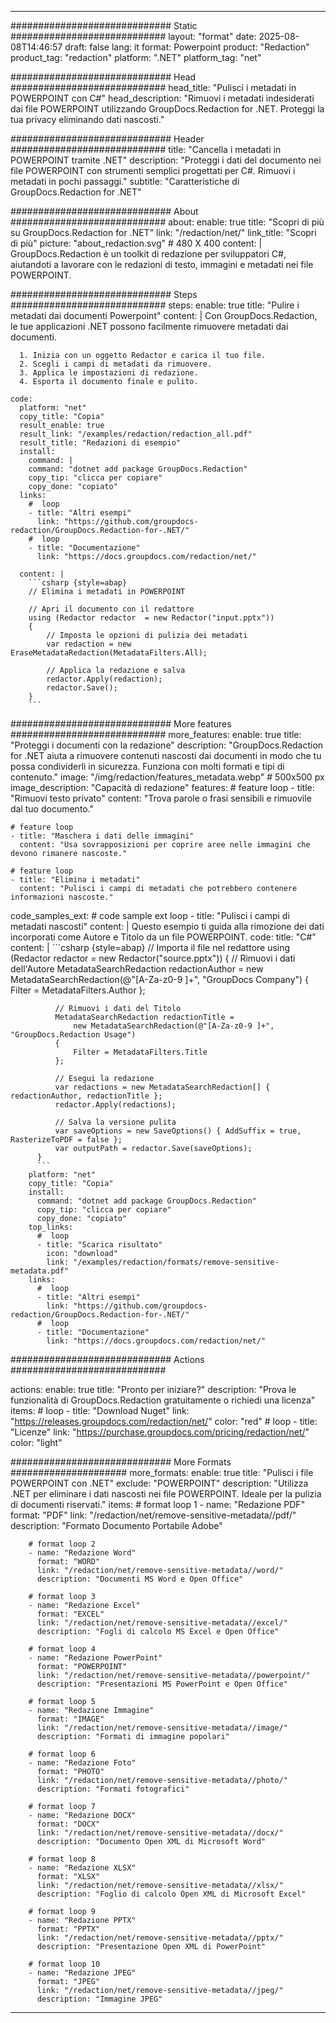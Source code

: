 
---
############################# Static ############################
layout: "format"
date:  2025-08-08T14:46:57
draft: false
lang: it
format: Powerpoint
product: "Redaction"
product_tag: "redaction"
platform: ".NET"
platform_tag: "net"

############################# Head ############################
head_title: "Pulisci i metadati in POWERPOINT con C#"
head_description: "Rimuovi i metadati indesiderati dai file POWERPOINT utilizzando GroupDocs.Redaction for .NET. Proteggi la tua privacy eliminando dati nascosti."

############################# Header ############################
title: "Cancella i metadati in POWERPOINT tramite .NET" 
description: "Proteggi i dati del documento nei file POWERPOINT con strumenti semplici progettati per C#. Rimuovi i metadati in pochi passaggi."
subtitle: "Caratteristiche di GroupDocs.Redaction for .NET" 

############################# About ############################
about:
    enable: true
    title: "Scopri di più su GroupDocs.Redaction for .NET"
    link: "/redaction/net/"
    link_title: "Scopri di più"
    picture: "about_redaction.svg" # 480 X 400
    content: |
       GroupDocs.Redaction è un toolkit di redazione per sviluppatori C#, aiutandoti a lavorare con le redazioni di testo, immagini e metadati nei file POWERPOINT.

############################# Steps ############################
steps:
    enable: true
    title: "Pulire i metadati dai documenti Powerpoint"
    content: |
      Con GroupDocs.Redaction, le tue applicazioni .NET possono facilmente rimuovere metadati dai documenti.
      
      1. Inizia con un oggetto Redactor e carica il tuo file.
      2. Scegli i campi di metadati da rimuovere.
      3. Applica le impostazioni di redazione.
      4. Esporta il documento finale e pulito.
   
    code:
      platform: "net"
      copy_title: "Copia"
      result_enable: true
      result_link: "/examples/redaction/redaction_all.pdf"
      result_title: "Redazioni di esempio"
      install:
        command: |
        command: "dotnet add package GroupDocs.Redaction"
        copy_tip: "clicca per copiare"
        copy_done: "copiato"
      links:
        #  loop
        - title: "Altri esempi"
          link: "https://github.com/groupdocs-redaction/GroupDocs.Redaction-for-.NET/"
        #  loop
        - title: "Documentazione"
          link: "https://docs.groupdocs.com/redaction/net/"
          
      content: |
        ```csharp {style=abap}
        // Elimina i metadati in POWERPOINT

        // Apri il documento con il redattore
        using (Redactor redactor  = new Redactor("input.pptx"))
        {
            // Imposta le opzioni di pulizia dei metadati
            var redaction = new EraseMetadataRedaction(MetadataFilters.All);
            
            // Applica la redazione e salva
            redactor.Apply(redaction);
            redactor.Save();
        }
        ```            


############################# More features ############################
more_features:
  enable: true
  title: "Proteggi i documenti con la redazione"
  description: "GroupDocs.Redaction for .NET aiuta a rimuovere contenuti nascosti dai documenti in modo che tu possa condividerli in sicurezza. Funziona con molti formati e tipi di contenuto."
  image: "/img/redaction/features_metadata.webp" # 500x500 px
  image_description: "Capacità di redazione"
  features:
    # feature loop
    - title: "Rimuovi testo privato"
      content: "Trova parole o frasi sensibili e rimuovile dal tuo documento."

    # feature loop
    - title: "Maschera i dati delle immagini"
      content: "Usa sovrapposizioni per coprire aree nelle immagini che devono rimanere nascoste."

    # feature loop
    - title: "Elimina i metadati"
      content: "Pulisci i campi di metadati che potrebbero contenere informazioni nascoste."
      
  code_samples_ext:
    # code sample ext loop
    - title: "Pulisci i campi di metadati nascosti"
      content: |
        Questo esempio ti guida alla rimozione dei dati incorporati come Autore e Titolo da un file POWERPOINT.
      code:
        title: "C#"
        content: |
          ```csharp {style=abap}
          //  Importa il file nel redattore
          using (Redactor redactor  = new Redactor("source.pptx"))
          {
              // Rimuovi i dati dell'Autore
              MetadataSearchRedaction redactionAuthor = 
                  new MetadataSearchRedaction(@"[A-Za-z0-9 ]+", "GroupDocs Company")
              {
                  Filter = MetadataFilters.Author
              };

              // Rimuovi i dati del Titolo
              MetadataSearchRedaction redactionTitle = 
                  new MetadataSearchRedaction(@"[A-Za-z0-9 ]+", "GroupDocs.Redaction Usage")
              {
                  Filter = MetadataFilters.Title
              };

              // Esegui la redazione
              var redactions = new MetadataSearchRedaction[] { redactionAuthor, redactionTitle };
              redactor.Apply(redactions);

              // Salva la versione pulita
              var saveOptions = new SaveOptions() { AddSuffix = true, RasterizeToPDF = false };
              var outputPath = redactor.Save(saveOptions);
          }
          ```
        platform: "net"
        copy_title: "Copia"
        install:
          command: "dotnet add package GroupDocs.Redaction"
          copy_tip: "clicca per copiare"
          copy_done: "copiato"
        top_links:
          #  loop
          - title: "Scarica risultato"
            icon: "download"
            link: "/examples/redaction/formats/remove-sensitive-metadata.pdf"
        links:
          #  loop
          - title: "Altri esempi"
            link: "https://github.com/groupdocs-redaction/GroupDocs.Redaction-for-.NET/"
          #  loop
          - title: "Documentazione"
            link: "https://docs.groupdocs.com/redaction/net/"


############################# Actions ############################

actions:
  enable: true
  title: "Pronto per iniziare?"
  description: "Prova le funzionalità di GroupDocs.Redaction gratuitamente o richiedi una licenza"
  items:
    #  loop
    - title: "Download Nuget"
      link: "https://releases.groupdocs.com/redaction/net/"
      color: "red"
        #  loop
    - title: "Licenze"
      link: "https://purchase.groupdocs.com/pricing/redaction/net/"
      color: "light"


############################# More Formats #####################
more_formats:
    enable: true
    title: "Pulisci i file POWERPOINT con .NET"
    exclude: "POWERPOINT"
    description: "Utilizza .NET per eliminare i dati nascosti nei file POWERPOINT. Ideale per la pulizia di documenti riservati."
    items: 
        # format loop 1
        - name: "Redazione PDF"
          format: "PDF"
          link: "/redaction/net/remove-sensitive-metadata//pdf/"
          description: "Formato Documento Portabile Adobe"

        # format loop 2
        - name: "Redazione Word"
          format: "WORD"
          link: "/redaction/net/remove-sensitive-metadata//word/"
          description: "Documenti MS Word e Open Office"
          
        # format loop 3
        - name: "Redazione Excel"
          format: "EXCEL"
          link: "/redaction/net/remove-sensitive-metadata//excel/"
          description: "Fogli di calcolo MS Excel e Open Office"

        # format loop 4
        - name: "Redazione PowerPoint"
          format: "POWERPOINT"
          link: "/redaction/net/remove-sensitive-metadata//powerpoint/"
          description: "Presentazioni MS PowerPoint e Open Office"

        # format loop 5
        - name: "Redazione Immagine"
          format: "IMAGE"
          link: "/redaction/net/remove-sensitive-metadata//image/"
          description: "Formati di immagine popolari"

        # format loop 6
        - name: "Redazione Foto"
          format: "PHOTO"
          link: "/redaction/net/remove-sensitive-metadata//photo/"
          description: "Formati fotografici"

        # format loop 7
        - name: "Redazione DOCX"
          format: "DOCX"
          link: "/redaction/net/remove-sensitive-metadata//docx/"
          description: "Documento Open XML di Microsoft Word"
          
        # format loop 8
        - name: "Redazione XLSX"
          format: "XLSX"
          link: "/redaction/net/remove-sensitive-metadata//xlsx/"
          description: "Foglio di calcolo Open XML di Microsoft Excel"
          
        # format loop 9
        - name: "Redazione PPTX"
          format: "PPTX"
          link: "/redaction/net/remove-sensitive-metadata//pptx/"
          description: "Presentazione Open XML di PowerPoint"

        # format loop 10
        - name: "Redazione JPEG"
          format: "JPEG"
          link: "/redaction/net/remove-sensitive-metadata//jpeg/"
          description: "Immagine JPEG"


---